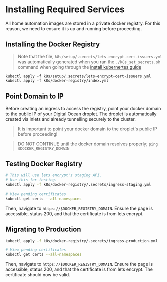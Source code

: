 # Installing Required Services

All home automation images are stored in a private docker registry. For this reason, we need to ensure it is up and running before proceeding.

## Installing the Docker Registry

> Note that the file, `k8s/setup/.secrets/lets-encrypt-cert-issuers.yml` was automatically generated when you ran the `./k8s_set_secrets.sh` command when going through the [install kubernertes guide](./kubernetes-cluster-setup.md)

```
kubectl apply -f k8s/setup/.secrets/lets-encrypt-cert-issuers.yml
kubectl apply -f k8s/docker-registry/index.yml
```

## Point Domain to IP

Before creating an ingress to access the registry, point your docker domain to the public IP of your Digital Ocean droplet. The droplet is automatically created via inlets and already tunnelling securely to the cluster.

> It is important to point your docker domain to the droplet's public IP before proceeding!

> DO NOT CONTINUE until the docker domain resolves properly; `ping $DOCKER_REGISTRY_DOMAIN`

## Testing Docker Registry

```bash
# This will use lets encrypt's staging API.
# Use this for testing.
kubectl apply -f k8s/docker-registry/.secrets/ingress-staging.yml

# View pending certificates
kubectl get certs --all-namespaces
```

Then, navigate to `https://$DOCKER_REGISTRY_DOMAIN`. Ensure the page is accessible, status 200, and that the certificate is from lets encrypt.

## Migrating to Production

```bash
kubectl apply -f k8s/docker-registry/.secrets/ingress-production.yml

# View pending certificates
kubectl get certs --all-namespaces
```

Then, navigate to `https://$DOCKER_REGISTRY_DOMAIN`. Ensure the page is accessible, status 200, and that the certificate is from lets encrypt. The certificate should now be valid.
